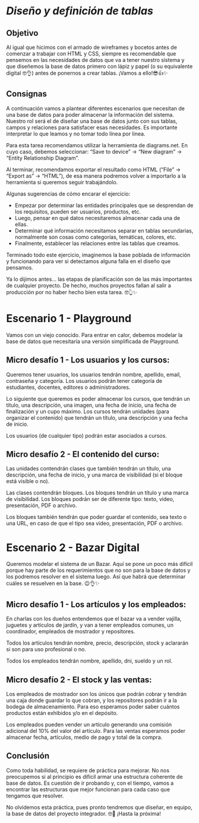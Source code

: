 # *Diseño y definición de tablas*

## Objetivo
Al igual que hicimos con el armado de wireframes y bocetos antes de comenzar a
trabajar con HTML y CSS, siempre es recomendable que pensemos en las necesidades
de datos que va a tener nuestro sistema y que diseñemos la base de datos primero con
lápiz y papel (o su equivalente digital 🤓👌) antes de ponernos a crear tablas.
¡Vamos a ello!😎👍✨

## Consignas
A continuación vamos a plantear diferentes escenarios que necesitan de una base de
datos para poder almacenar la información del sistema. Nuestro rol será el de diseñar
una base de datos junto con sus tablas, campos y relaciones para satisfacer esas
necesidades. Es importante interpretar lo que leamos y no tomar todo línea por línea.

Para esta tarea recomendamos utilizar la herramienta de diagrams.net. En cuyo caso,
debemos seleccionar: “Save to device” → “New diagram” → “Entity Relationship Diagram”.

Al terminar, recomendamos exportar el resultado como HTML (“File” → “Export as” →
“HTML”), de esa manera podremos volver a importarlo a la herramienta si queremos
seguir trabajándolo.

Algunas sugerencias de cómo encarar el ejercicio:

- Empezar por determinar las entidades principales que se desprendan de los
requisitos, pueden ser usuarios, productos, etc.
- Luego, pensar en qué datos necesitaremos almacenar cada una de ellas.
- Determinar qué información necesitamos separar en tablas secundarias,
normalmente son cosas como categorías, temáticas, colores, etc.
- Finalmente, establecer las relaciones entre las tablas que creamos.

Terminado todo este ejercicio, imaginemos la base poblada de información y
funcionando para ver si detectamos alguna falla en el diseño que pensamos.

Ya lo dijimos antes… las etapas de planificación son de las más importantes de cualquier
proyecto. De hecho, muchos proyectos fallan al salir a producción por no haber hecho
bien esta tarea. 🤓👆✨

# Escenario 1 - Playground
Vamos con un viejo conocido. Para entrar en calor, debemos modelar la base de datos
que necesitaría una versión simplificada de Playground.

## Micro desafío 1 - Los usuarios y los cursos:
Queremos tener usuarios, los usuarios tendrán nombre, apellido, email, contraseña y
categoría. Los usuarios podrán tener categoría de estudiantes, docentes, editores o
administradores.

Lo siguiente que queremos es poder almacenar los cursos, que tendrán un título, una
descripción, una imagen, una fecha de inicio, una fecha de finalización y un cupo máximo.
Los cursos tendrán unidades (para organizar el contenido) que tendrán un título, una
descripción y una fecha de inicio.

Los usuarios (de cualquier tipo) podrán estar asociados a cursos.

## Micro desafío 2 - El contenido del curso:
Las unidades contendrán clases que también tendrán un título, una descripción, una
fecha de inicio, y una marca de visibilidad (si el bloque está visible o no).

Las clases contendrán bloques. Los bloques tendrán un título y una marca de visibilidad.
Los bloques podrán ser de diferente tipo: texto, video, presentación, PDF o archivo.

Los bloques también tendrán que poder guardar el contenido, sea texto o una URL, en
caso de que el tipo sea video, presentación, PDF o archivo.

# Escenario 2 - Bazar Digital
Queremos modelar el sistema de un Bazar. Aquí se pone un poco más difícil porque hay
parte de los requerimientos que no son para la base de datos y los podremos resolver en
el sistema luego. Así que habrá que determinar cuáles se resuelven en la base. 😉👌✨

## Micro desafío 1 - Los artículos y los empleados:
En charlas con los dueños entendemos que el bazar va a vender vajilla, juguetes y
artículos de jardín, y van a tener empleados comunes, un coordinador, empleados de
mostrador y repositores.

Todos los artículos tendrán nombre, precio, descripción, stock y aclararán si son para uso
profesional o no.

Todos los empleados tendrán nombre, apellido, dni, sueldo y un rol.

## Micro desafío 2 - El stock y las ventas:
Los empleados de mostrador son los únicos que podrán cobrar y tendrán una caja
donde guardar lo que cobran, y los repositores podrán ir a la bodega de
almacenamiento. Para eso esperamos poder saber cuántos productos están exhibidos
y/o en el depósito.

Los empleados pueden vender un artículo generando una comisión adicional del 10% del
valor del artículo. Para las ventas esperamos poder almacenar fecha, artículos, medio de
pago y total de la compra.

## Conclusión
Como toda habilidad, se requiere de práctica para mejorar. No nos preocupemos si al
principio es difícil armar una estructura coherente de base de datos. Es cuestión de ir
probando y, con el tiempo, vamos a encontrar las estructuras que mejor funcionan para
cada caso que tengamos que resolver.

No olvidemos esta práctica, pues pronto tendremos que diseñar, en equipo, la base de
datos del proyecto integrador. 🤓🚀
¡Hasta la próxima!